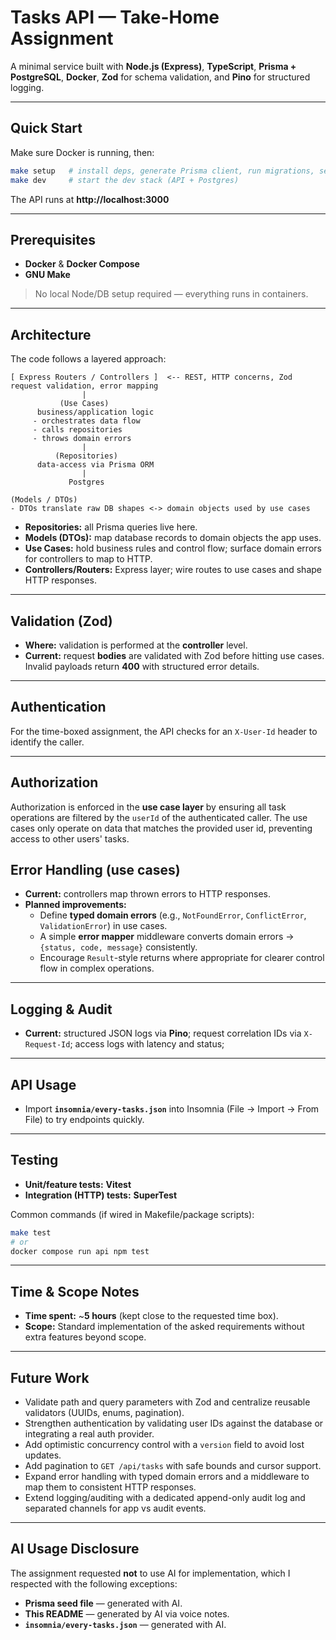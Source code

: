 # Tasks API — Take-Home Assignment

A minimal service built with **Node.js (Express)**, **TypeScript**, **Prisma + PostgreSQL**, **Docker**, **Zod** for schema validation, and **Pino** for structured logging.

---

## Quick Start

Make sure Docker is running, then:

```bash
make setup   # install deps, generate Prisma client, run migrations, seed DB
make dev     # start the dev stack (API + Postgres)
```

The API runs at **http://localhost:3000**

---

## Prerequisites

- **Docker** & **Docker Compose**
- **GNU Make**

> No local Node/DB setup required — everything runs in containers.

---

## Architecture

The code follows a layered approach:

```
[ Express Routers / Controllers ]  <-- REST, HTTP concerns, Zod request validation, error mapping
                |
           (Use Cases)
      business/application logic
     - orchestrates data flow
     - calls repositories
     - throws domain errors
                |
          (Repositories)
      data-access via Prisma ORM
                |
             Postgres

(Models / DTOs)
- DTOs translate raw DB shapes <-> domain objects used by use cases
```

- **Repositories:** all Prisma queries live here.
- **Models (DTOs):** map database records to domain objects the app uses.
- **Use Cases:** hold business rules and control flow; surface domain errors for controllers to map to HTTP.
- **Controllers/Routers:** Express layer; wire routes to use cases and shape HTTP responses.

---

## Validation (Zod)

- **Where:** validation is performed at the **controller** level.
- **Current:** request **bodies** are validated with Zod before hitting use cases. Invalid payloads return **400** with structured error details.

---

## Authentication 

For the time-boxed assignment, the API checks for an `X-User-Id` header to identify the caller.

---

## Authorization

Authorization is enforced in the **use case layer** by ensuring all task operations are filtered by the `userId` of the authenticated caller. The use cases only operate on data that matches the provided user id, preventing access to other users' tasks.


## Error Handling (use cases)

- **Current:** controllers map thrown errors to HTTP responses.
- **Planned improvements:**
  - Define **typed domain errors** (e.g., `NotFoundError`, `ConflictError`, `ValidationError`) in use cases.
  - A simple **error mapper** middleware converts domain errors → `{status, code, message}` consistently.
  - Encourage `Result`-style returns where appropriate for clearer control flow in complex operations.

---

## Logging & Audit

- **Current:** structured JSON logs via **Pino**; request correlation IDs via `X-Request-Id`; access logs with latency and status;

---

## API Usage

- Import **`insomnia/every-tasks.json`** into Insomnia (File → Import → From File) to try endpoints quickly.

---

## Testing

- **Unit/feature tests:** **Vitest**
- **Integration (HTTP) tests:** **SuperTest**

Common commands (if wired in Makefile/package scripts):

```bash
make test
# or
docker compose run api npm test
```

---

## Time & Scope Notes

- **Time spent:** ~**5 hours** (kept close to the requested time box).
- **Scope:** Standard implementation of the asked requirements without extra features beyond scope.

---

## Future Work

- Validate path and query parameters with Zod and centralize reusable validators (UUIDs, enums, pagination).
- Strengthen authentication by validating user IDs against the database or integrating a real auth provider.
- Add optimistic concurrency control with a `version` field to avoid lost updates.
- Add pagination to `GET /api/tasks` with safe bounds and cursor support.
- Expand error handling with typed domain errors and a middleware to map them to consistent HTTP responses.
- Extend logging/auditing with a dedicated append-only audit log and separated channels for app vs audit events.

---

## AI Usage Disclosure

The assignment requested **not** to use AI for implementation, which I respected with the following exceptions:

- **Prisma seed file** — generated with AI.  
- **This README** — generated by AI via voice notes.  
- **`insomnia/every-tasks.json`** — generated with AI.